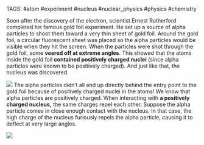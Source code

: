 TAGS: #atom #experiment #nucleus #nuclear_physics #physics #chemistry 

Soon after the discovery of the electron, scientist Ernest Rutherford completed his famous gold foil experiment. He set up a source of alpha particles to shoot them toward a very thin sheet of gold foil. Around the gold foil, a circular fluorescent sheet was placed so the alpha particles would be visible when they hit the screen. When the particles were shot through the gold foil, some **veered off at extreme angles**. This showed that the atoms inside the gold foil **contained positively charged nuclei** (since alpha particles were known to be positively charged). And just like that, the nucleus was discovered.
  
![](https://miro.medium.com/v2/resize:fit:1400/1*xMzfpqdBY7n1WCtQK7L8OA.jpeg)
The alpha particles didn’t all end up directly behind the entry point to the gold foil because of positively charged nuclei in the atoms! We know that alpha particles are positively charged. When interacting with **a positively charged nucleus,** the same charges repel each other. Suppose the alpha particle comes in close enough contact with the nucleus. In that case, the high charge of the nucleus furiously repels the alpha particle, causing it to deflect at very large angles.

![](https://miro.medium.com/v2/resize:fit:1326/1*MJzlhwYzc8PXgXr10_KUJg.jpeg)
